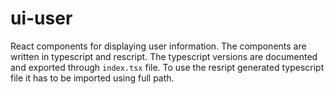 # ui-user
React components for displaying user information. The components are written in 
typescript and rescript. The typescript versions are documented and exported
through `index.tsx` file. To use the resript generated typescript file it has 
to be imported using full path.
